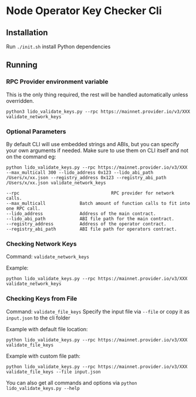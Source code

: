 # Node Operator Key Checker Cli

## Installation

Run `./init.sh` install Python dependencies

## Running

### RPC Provider environment variable

This is the only thing required, the rest will be handled automatically unless overridden.

```
python3 lido_validate_keys.py --rpc https://mainnet.provider.io/v3/XXX validate_network_keys
```

### Optional Parameters

By default CLI will use embedded strings and ABIs, but you can specify your own arguments if needed. Make sure to use them on CLI itself and not on the command eg:

```
python lido_validate_keys.py --rpc https://mainnet.provider.io/v3/XXX --max_multicall 300 --lido_address 0x123 --lido_abi_path /Users/x/xx.json --registry_address 0x123 --registry_abi_path /Users/x/xx.json validate_network_keys
```

```
--rpc                                   RPC provider for network calls.
--max_multicall				Batch amount of function calls to fit into one RPC call.
--lido_address				Address of the main contract.
--lido_abi_path				ABI file path for the main contract.
--registry_address			Address of the operator contract.
--registry_abi_path			ABI file path for operators contract.
```

### Checking Network Keys

Command: `validate_network_keys`

Example:

```
python lido_validate_keys.py --rpc https://mainnet.provider.io/v3/XXX validate_network_keys
```

### Checking Keys from File

Command: `validate_file_keys`
Specify the input file via `--file` or copy it as `input.json` to the cli folder

Example with default file location:

```
python lido_validate_keys.py --rpc https://mainnet.provider.io/v3/XXX validate_file_keys
```

Example with custom file path:

```
python lido_validate_keys.py --rpc https://mainnet.provider.io/v3/XXX validate_file_keys --file input.json
```

You can also get all commands and options via `python lido_validate_keys.py --help`

